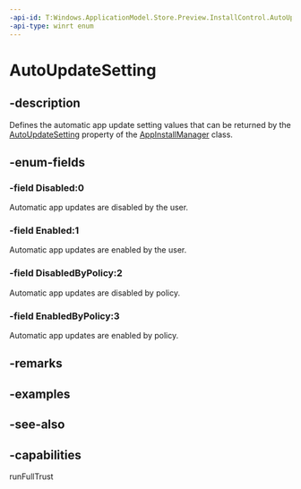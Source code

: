 ```yaml
---
-api-id: T:Windows.ApplicationModel.Store.Preview.InstallControl.AutoUpdateSetting
-api-type: winrt enum
---
```


<!-- Enumeration syntax
public enum Windows.ApplicationModel.Store.Preview.InstallControl.AutoUpdateSetting : int
-->

# AutoUpdateSetting

## -description
Defines the automatic app update setting values that can be returned by the [AutoUpdateSetting](appinstallmanager_autoupdatesetting.md) property of the [AppInstallManager](appinstallmanager.md) class.

## -enum-fields
### -field Disabled:0
Automatic app updates are disabled by the user.

### -field Enabled:1
Automatic app updates are enabled by the user.

### -field DisabledByPolicy:2
Automatic app updates are disabled by policy.

### -field EnabledByPolicy:3
Automatic app updates are enabled by policy.


## -remarks

## -examples

## -see-also
## -capabilities
runFullTrust
